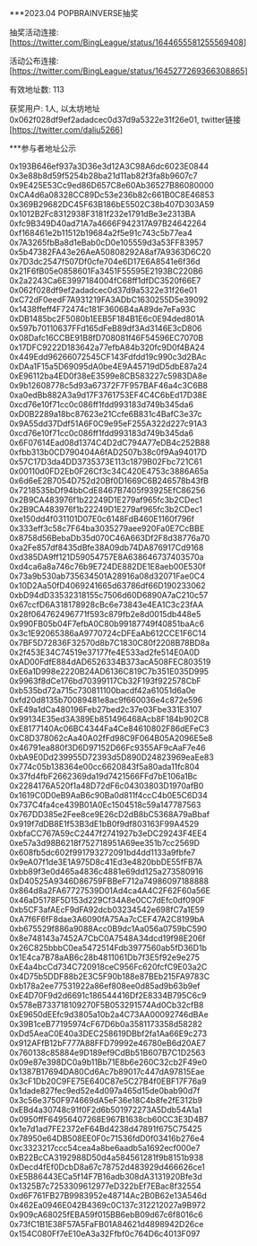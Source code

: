 ***2023.04 POPBRAINVERSE抽奖

抽奖活动连接: [https://twitter.com/BingLeague/status/1644655581255569408]

活动公布连接: [https://twitter.com/BingLeague/status/1645277269366308865]

有效地址数: 113

获奖用户: 1人, 以太坊地址 0x062f028df9ef2adadcec0d37d9a5322e31f26e01, twitter链接 [https://twitter.com/daliu5266]


***参与者地址公示

0x193B646ef937a3D36e3d12A3C98A6dc6023E0844
0x3e88b8d59f5254b28ba21d11ab82f3fa8b9607c7
0x9E425E53Cc9ed86D657C8e60Ab36527B86080000
0xCA4d6a08328CC89Dc53e236b82c661B0C8E46853
0x369B29682DC45F63B186bE5502C38b407D303A59
0x1012B2Fc8312938F3181f232e1791dBe3e2313BA
0xfc9B349D40ad71A7a4666F942317A97B24642264
0xf168461e2b11512b19684a2f5e91c743c5b77ea4
0x7A3265fbBa8d1eBab0cD0e105559d3a53FF83957
0x5b47382FA43e26AeA50808292A8af7A9363D6C20
0x7D3dc2547f507Df0cfe704e6D17E6A8541e6f36d
0x21F6fB05e0858601Fa3451F55595E2193BC220B6
0x2a2243Ca6E3997184004fC68ff1dfDC3520f66E7
0x062f028df9ef2adadcec0d37d9a5322e31f26e01
0xC72dF0eedF7A931219FA3ADbC1630255D5e39092
0x1438ffeff4F72474c181F3606B4aA89de7eFa93C
0xDB1485bc2F5080b1EEB5F184B1E6c0E94ded801A
0x597b70110637FFd165dFeB89df3Ad3146E3cD806
0x08Dafc16CCBE91B8fD708081f46F54596EC7070B
0x17DFC9222D183642a77efbA84b320fc9D0f4BA24
0x449Edd96266072545CF143Fdfdd19c990c3d2BAc
0xDAa1F15a5D69095dA0be4E9A45719dD5dbE87a24
0xE96112ba4ED0f38eE3599e8CB583227c5983DA8e
0x9b12608778c5d93a67372F7F957BAF46a4c3C6B8
0xa0edBb882A3a9d17F3761753EF4C4C6bEd17D38E
0xcd76e10f71cc0c086ff1fdd993183d749b345da6
0xD0B2289a18bc87623e21Ccfe6B831c4BafC3e37c
0x9A55dd37Ddf51A6F0C9e95eF255A322d227c91A3
0xcd76e10f71cc0c086ff1fdd993183d749b345da6
0x6F07614Ead08d1374C4D2dC794A77eDB4c252B88
0xfbb313b0CD790404A6fAD2507b38c0f9Aa94017D
0x57C17D3da4DD3735373E113c1879B02Fbc721C61
0x00110d0FD2Eb0F26Cf3c34C420E4753c3886A65a
0x6d6eE2B7054D752d20Bf0D1669C6B246578b43fB
0x7218535bDf94bbCdE8467B7405f93925EfC86256
0x2B9CA483976f1b22249D1E279af965fc3b2CDec1
0x2B9CA483976f1b22249D1E279af965fc3b2CDec1
0xe150dd4f031101D07E0c6148FdB460E1160f796f
0x333eff3c58c7F64ba3035279aee920Fa0E7CcBBE
0x8758d56BebaDb35d070C46A663Df2F8d38776a70
0xa2Fe857df8435dBfe38A09db74DA876917Cd9168
0xd385DA9ff121D59054757E8A638646737403570a
0xd4ca6a8a746c76b9E724DE882DE1E8aeb00E530f
0x73a9b530ab735634501A28916a08d32071Fae0C4
0x10D2Aa50fD4069241665d63786df66D190233062
0xbD94dD33532318155c7506d60D6890A7aC210c57
0x67ccfD6A318178928cBc6e73843e4EA1C3c23fAA
0x28f064762496771f593c879fb2e8d0015db448e5
0x990FB05b04F7efbA0C80b99187749f40851baAc6
0x3c1E92065386aA9770724cDFEaAb612CCE1F6C14
0x7BF5D72836F32570d8b7C1830C80f2208B78BD8a
0x2f453E34C74519e37177fe4E533ad2fe514E0A0D
0xAD00FdfE884dAD6526334B373acA508FEC803519
0xE6a1D998e2220B24AD6136C819C7b351E035D995
0x9963f8dCe176bd70399117Cb32F193f922578CbF
0xb535bd72a715c730811100bacdf42a61051d6a0e
0xfd20d8135b70089481e8ac9f660036e4c872e596
0xE49a1dCa480196Feb27bed2c37e03Fbe331E3107
0x99134E35ed3A389Eb851496468Acb8F184b902C8
0xE8177140Ac06BC4344Fa4Ce84610802F86dEFeC3
0xC8D378062cAa40A02fFd98C9F064B05A2096E5e8
0x46791ea880f3D6D97152D66Fc9355AF9cAaF7e46
0xbA9E0Dd239955D72393d5D890D24823969eaEe83
0x774c05b138364e00cc6620843f5a80ada11fc804
0x37fd4fbF2662369da19d7421566FFd7bE106a1Bc
0x2284176A520f1a48D72dF6c04303803D1970afB0
0x1619C0D0eB9AaB6c90Ba0d811f4ccC4b0E5C6D34
0x737C4fa4ce439B01A0Ec1504518c59a147787563
0x767DD385e2Fee8ce9E26cD2dB8bC5368A79aBbaf
0x919f7dDB8E1f53B3dE1bB0f9df803163F99A4529
0xbfaCC767A59cC2447f2741927b3eDC29243F4EE4
0xe57a3d98B6218f752718951A69ee351b7cc2569D
0x608fb5dc602f991793272091bd4dd1133a9fbfe7
0x9eA07f1de3E1A975D8c41Ed3e4820bbDE55fFB7A
0xbb89f3e0d465a4836c4881e69dd125a273580916
0xD40525A9346D86759FBBeF712a74986097188888
0x864d8a2FA67727539D01Ad4ca4A4C2F62F60a56E
0x46aD5178F5D153d229Cf34A8e0CC7dEfc0df090F
0xb5CF3afAEcF9dFA92dcb03234542e698fC7a1E59
0xA7f6F6fF8dae3A6090fA75Aa7cCEF47A2C8199bA
0xb675529f886a9088Acc0B9dc1Aa056a0759bC590
0x8e748143a7452A7CbC0A7548A34dcd19f98E206f
0x26C825bbbC0ea5472514Fdb3977560ab5fD36D1b
0x1E4ca7B78aAB6c28b4811061Db7f3E5f92e9e275
0xE4a4bcCd734C720918ceC956Fc620fcfC9E03a2C
0x4D75b5DDF88b2E3C5F90b188e87BEb215FA9783C
0xb178a2ee77531922a86ef808ee0d85ad9b63b9ef
0xE4D70F9d2d6691c186544416Df2E8334B795C6c9
0x578eB733718109270F5B053291574Ad0Cb32cfB8
0xE9650dEEfc9d3805a10b2a4C73AA00092746dBAe
0x39B1ceB77195974cF67D6b0a3581173358d58282
0xDd5AeaC0E40a3DEC258619DBbf2fa1Aa66E9c273
0x912AFfB12bF777A88FFD79992e46780eB6d20AE7
0x760138c85884e9D189ef9CdBb51B607B7C1D2563
0x09e87e398DC0a9b11Bb71E8b6e260C32cb2F49e0
0x1387B17694DA80Cd6Ac7b89017c447dA97815Eae
0x3cF1Db20C9FE75E640C87e5C27B4f0EBF17F76a9
0x1dade827fec9ed52e4d097a465d15de0bab90d7f
0x3c56e3750F974669dA5eF36e18C4b8fe2fE312b9
0xEBd4a30748c91f0F2d6b501972273A5Ddb54A1a1
0x0950ffF64956407268E967B1638cb60CC3E3D4B7
0x1e7d1ad7FE2372eF64Bd4238d47891f675C75425
0x78950e64DB508EE0F0c71536fdD0f03416b276e4
0xc3323217ccc54cea4a8be6aadb5a1692ecf000e7
0xB22BcCA3192988D50d4a584561281f9b8151b938
0xDecd4fEf0DcbD8a67c78752d483929d466626ce1
0xE5B86443ECa5f14F7B16adb308dA3131920Bfe3d
0x1325B7c7253309612977eD322bEf7EBac8f32554
0xd6F761FB27B9983952e48714Ac2B0B62e13A546d
0x462Ea0946E042B4369c0C137c312212027a9B972
0x909cA68025fEBA59f015BB6ebB09d67c6f8016c6
0x73fC1B1E38F57A5FaFB01A84621d4898942D26ce
0x154C080Ff7eE10eA3a32Ffbf0c764D6c4013F097
